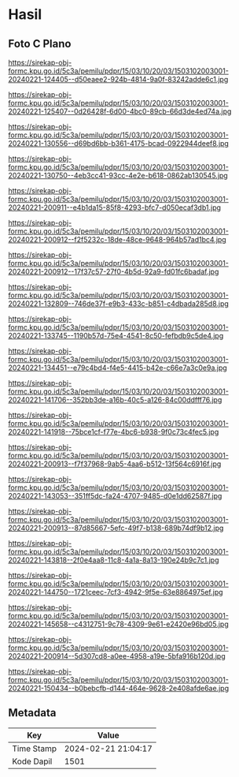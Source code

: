 # Hasil

## Foto C Plano

https://sirekap-obj-formc.kpu.go.id/5c3a/pemilu/pdpr/15/03/10/20/03/1503102003001-20240221-124405--d50eaee2-924b-4814-9a0f-83242adde6c1.jpg

https://sirekap-obj-formc.kpu.go.id/5c3a/pemilu/pdpr/15/03/10/20/03/1503102003001-20240221-125407--0d26428f-6d00-4bc0-89cb-66d3de4ed74a.jpg

https://sirekap-obj-formc.kpu.go.id/5c3a/pemilu/pdpr/15/03/10/20/03/1503102003001-20240221-130556--d69bd6bb-b361-4175-bcad-0922944deef8.jpg

https://sirekap-obj-formc.kpu.go.id/5c3a/pemilu/pdpr/15/03/10/20/03/1503102003001-20240221-130750--4eb3cc41-93cc-4e2e-b618-0862ab130545.jpg

https://sirekap-obj-formc.kpu.go.id/5c3a/pemilu/pdpr/15/03/10/20/03/1503102003001-20240221-200911--e4b1da15-85f8-4293-bfc7-d050ecaf3db1.jpg

https://sirekap-obj-formc.kpu.go.id/5c3a/pemilu/pdpr/15/03/10/20/03/1503102003001-20240221-200912--f2f5232c-18de-48ce-9648-964b57ad1bc4.jpg

https://sirekap-obj-formc.kpu.go.id/5c3a/pemilu/pdpr/15/03/10/20/03/1503102003001-20240221-200912--17f37c57-27f0-4b5d-92a9-fd01fc6badaf.jpg

https://sirekap-obj-formc.kpu.go.id/5c3a/pemilu/pdpr/15/03/10/20/03/1503102003001-20240221-132809--746de37f-e9b3-433c-b851-c4dbada285d8.jpg

https://sirekap-obj-formc.kpu.go.id/5c3a/pemilu/pdpr/15/03/10/20/03/1503102003001-20240221-133745--1190b57d-75e4-4541-8c50-fefbdb9c5de4.jpg

https://sirekap-obj-formc.kpu.go.id/5c3a/pemilu/pdpr/15/03/10/20/03/1503102003001-20240221-134451--e79c4bd4-f4e5-4415-b42e-c66e7a3c0e9a.jpg

https://sirekap-obj-formc.kpu.go.id/5c3a/pemilu/pdpr/15/03/10/20/03/1503102003001-20240221-141706--352bb3de-a16b-40c5-a126-84c00ddfff76.jpg

https://sirekap-obj-formc.kpu.go.id/5c3a/pemilu/pdpr/15/03/10/20/03/1503102003001-20240221-141918--75bce1cf-f77e-4bc6-b938-9f0c73c4fec5.jpg

https://sirekap-obj-formc.kpu.go.id/5c3a/pemilu/pdpr/15/03/10/20/03/1503102003001-20240221-200913--f7f37968-9ab5-4aa6-b512-13f564c6916f.jpg

https://sirekap-obj-formc.kpu.go.id/5c3a/pemilu/pdpr/15/03/10/20/03/1503102003001-20240221-143053--351ff5dc-fa24-4707-9485-d0e1dd62587f.jpg

https://sirekap-obj-formc.kpu.go.id/5c3a/pemilu/pdpr/15/03/10/20/03/1503102003001-20240221-200913--87d85667-5efc-49f7-b138-689b74df9b12.jpg

https://sirekap-obj-formc.kpu.go.id/5c3a/pemilu/pdpr/15/03/10/20/03/1503102003001-20240221-143818--2f0e4aa8-11c8-4a1a-8a13-190e24b9c7c1.jpg

https://sirekap-obj-formc.kpu.go.id/5c3a/pemilu/pdpr/15/03/10/20/03/1503102003001-20240221-144750--1721ceec-7cf3-4942-9f5e-63e8864975ef.jpg

https://sirekap-obj-formc.kpu.go.id/5c3a/pemilu/pdpr/15/03/10/20/03/1503102003001-20240221-145658--c4312751-9c78-4309-9e61-e2420e96bd05.jpg

https://sirekap-obj-formc.kpu.go.id/5c3a/pemilu/pdpr/15/03/10/20/03/1503102003001-20240221-200914--5d307cd8-a0ee-4958-a19e-5bfa916b120d.jpg

https://sirekap-obj-formc.kpu.go.id/5c3a/pemilu/pdpr/15/03/10/20/03/1503102003001-20240221-150434--b0bebcfb-d144-464e-9628-2e408afde6ae.jpg


## Metadata

| Key        | Value               |
| ---------- | ------------------- |
| Time Stamp | 2024-02-21 21:04:17 |
| Kode Dapil | 1501                |



